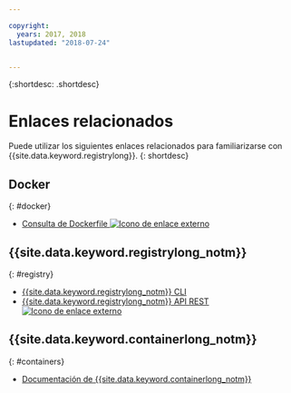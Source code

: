 ```yaml
---

copyright:
  years: 2017, 2018
lastupdated: "2018-07-24"


---
```


{:shortdesc: .shortdesc}


# Enlaces relacionados

Puede utilizar los siguientes enlaces relacionados para familiarizarse con {{site.data.keyword.registrylong}}.
{: shortdesc}

## Docker
{: #docker}

<ul>
<li><a href="http://docs.docker.com/engine/reference/builder/" target="_blank">Consulta de Dockerfile <img src="../../icons/launch-glyph.svg" alt="Icono de enlace externo"></a>
</ul>

## {{site.data.keyword.registrylong_notm}}
{: #registry}

<ul>
  <li><a href="registry_cli.html" target="_blank">{{site.data.keyword.registrylong_notm}} CLI</a></li>
<li><a href="https://registry.ng.bluemix.net/api/doc/" target="_blank">{{site.data.keyword.registrylong_notm}} API REST <img src="../../icons/launch-glyph.svg" alt="Icono de enlace externo"></a></li>
</ul>

## {{site.data.keyword.containerlong_notm}}
{: #containers}

* [Documentación de {{site.data.keyword.containerlong_notm}}](../../containers/container_index.html)
